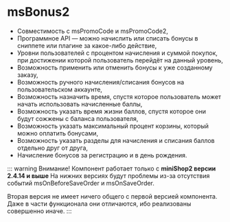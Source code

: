 # msBonus2

- Совместимость с msPromoCode и msPromoCode2,
- Программное API — можно начислить или списать бонусы в сниппете или плагине за какое-либо действие,
- Уровни пользователей с процентом начисления и суммой покупок, при достижении которой пользователь перейдёт на данный уровень,
- Возможность применить или отменить бонусы к уже созданному заказу,
- Возможность ручного начисления/списания бонусов на пользовательском аккаунте,
- Возможность назначить время, спустя которое пользователь может начать использовать начисленные баллы,
- Возможность указать время жизни баллов, спустя которое они будут сожжены с баланса пользователя,
- Возможность указать максимальный процент корзины, который можно оплатить бонусами,
- Возможность указать разделы для начисления и списания баллов отдельно друг от друга,
- Начисление бонусов за регистрацию и в день рождения.

::: warning Внимание!
Компонент работает только с **miniShop2 версии 2.4.14 и выше** На нижних версиях будут проблемы из-за отсутствия событий msOnBeforeSaveOrder и msOnSaveOrder.

Вторая версия не имеет ничего общего с первой версией компонента. Даже в части функционала они отличаются, ибо реализованы совершенно иначе.
:::
